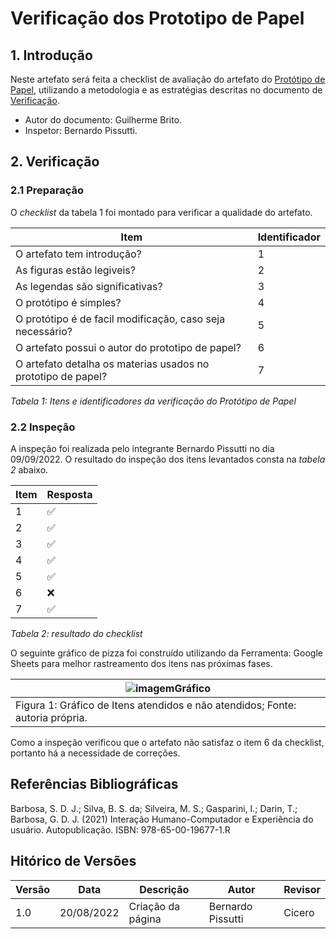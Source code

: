 # Verificação dos Prototipo de Papel

## 1. Introdução

Neste artefato será feita a checklist de avaliação do artefato do
[Protótipo de Papel](/nivel2/prototipo_baixa_fidelidade.md),
utilizando a metodologia e as estratégias descritas no documento de [Verificação](/analise/verif_principal.md).

- Autor do documento: Guilherme Brito.
- Inspetor: Bernardo Pissutti.

## 2. Verificação

### 2.1 Preparação

O *checklist* da tabela 1 foi montado para verificar a qualidade do artefato.

| Item                                                         | Identificador |
|--------------------------------------------------------------|---------------|
| O artefato tem introdução?                                   | 1             |
| As figuras estão legiveis?                                   | 2             |
| As legendas são significativas?                              | 3             |
| O protótipo é simples?                                       | 4             |
| O protótipo é de facil modificação, caso seja necessário?    | 5             |
| O artefato possui o autor do prototipo de papel?             | 6             |
| O artefato detalha os materias usados no prototipo de papel? | 7             |

_Tabela 1: Itens e identificadores da verificação do Protótipo de Papel_

### 2.2 Inspeção

A inspeção foi realizada pelo integrante Bernardo Pissutti no dia 09/09/2022.
O resultado do inspeção dos itens levantados consta na _tabela 2_ abaixo.

| Item | Resposta |
|------|----------|
| 1    | ✅        |
| 2    | ✅        |
| 3    | ✅        |
| 4    | ✅        |
| 5    | ✅        |
| 6    | ❌        |
| 7    | ✅        |

_Tabela 2: resultado do checklist_

O seguinte gráfico de pizza foi construído utilizando da Ferramenta:
Google Sheets para melhor rastreamento dos itens nas próximas fases.

| ![imagemGráfico](../../_media/grafico_perfildeusuario.png)                     |
|--------------------------------------------------------------------------------|
| Figura 1: Gráfico de Itens atendidos e não atendidos; Fonte: autoria própria.  |

Como a inspeção verificou que o artefato não satisfaz o item 6 da checklist, portanto há a necessidade de correções.

## Referências Bibliográficas

Barbosa, S. D. J.; Silva, B. S. da; Silveira, M. S.; Gasparini, I.; Darin, T.; Barbosa, G. D. J. (2021) Interação Humano-Computador
e Experiência do usuário. Autopublicação. ISBN: 978-65-00-19677-1.R

## Hitórico de Versões

| Versão  | Data       | Descrição                             | Autor              | Revisor |
|---------|------------|---------------------------------------|--------------------|---------|
| 1.0     | 20/08/2022 | Criação da página                     | Bernardo Pissutti  | Cicero  |
